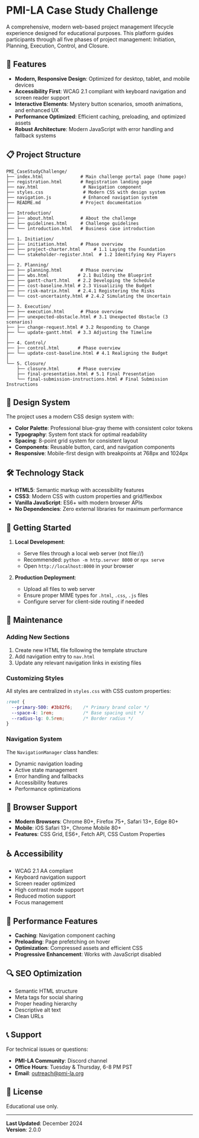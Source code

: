 # PMI-LA Case Study Challenge

A comprehensive, modern web-based project management lifecycle experience designed for educational purposes. This platform guides participants through all five phases of project management: Initiation, Planning, Execution, Control, and Closure.

## 🚀 Features

- **Modern, Responsive Design**: Optimized for desktop, tablet, and mobile devices
- **Accessibility First**: WCAG 2.1 compliant with keyboard navigation and screen reader support
- **Interactive Elements**: Mystery button scenarios, smooth animations, and enhanced UX
- **Performance Optimized**: Efficient caching, preloading, and optimized assets
- **Robust Architecture**: Modern JavaScript with error handling and fallback systems

## 📋 Project Structure

```
PMI_CaseStudyChallenge/
├── index.html              # Main challenge portal page (home page)
├── registration.html       # Registration landing page
├── nav.html                 # Navigation component
├── styles.css               # Modern CSS with design system
├── navigation.js            # Enhanced navigation system
├── README.md               # Project documentation
│
├── Introduction/
├── ├── about.html          # About the challenge
├── ├── guidelines.html     # Challenge guidelines
├── └── introduction.html   # Business case introduction
│
├── 1. Initiation/
├── ├── initiation.html     # Phase overview
├── ├── project-charter.html     # 1.1 Laying the Foundation
├── └── stakeholder-register.html  # 1.2 Identifying Key Players
│
├── 2. Planning/
├── ├── planning.html       # Phase overview
├── ├── wbs.html           # 2.1 Building the Blueprint
├── ├── gantt-chart.html   # 2.2 Developing the Schedule
├── ├── cost-baseline.html # 2.3 Visualizing the Budget
├── ├── risk-matrix.html   # 2.4.1 Registering the Risks
├── └── cost-uncertainty.html # 2.4.2 Simulating the Uncertain
│
├── 3. Execution/
├── ├── execution.html      # Phase overview
├── ├── unexpected-obstacle.html # 3.1 Unexpected Obstacle (3 scenarios)
├── ├── change-request.html # 3.2 Responding to Change
├── └── update-gantt.html  # 3.3 Adjusting the Timeline
│
├── 4. Control/
├── ├── control.html       # Phase overview
├── └── update-cost-baseline.html # 4.1 Realigning the Budget
│
└── 5. Closure/
    ├── closure.html       # Phase overview
    ├── final-presentation.html # 5.1 Final Presentation
    └── final-submission-instructions.html # Final Submission Instructions
```

## 🎨 Design System

The project uses a modern CSS design system with:

- **Color Palette**: Professional blue-gray theme with consistent color tokens
- **Typography**: System font stack for optimal readability
- **Spacing**: 8-point grid system for consistent layout
- **Components**: Reusable button, card, and navigation components
- **Responsive**: Mobile-first design with breakpoints at 768px and 1024px

## 🛠 Technology Stack

- **HTML5**: Semantic markup with accessibility features
- **CSS3**: Modern CSS with custom properties and grid/flexbox
- **Vanilla JavaScript**: ES6+ with modern browser APIs
- **No Dependencies**: Zero external libraries for maximum performance

## 🚦 Getting Started

1. **Local Development**:
   - Serve files through a local web server (not file://)
   - Recommended: `python -m http.server 8000` or `npx serve`
   - Open `http://localhost:8000` in your browser

2. **Production Deployment**:
   - Upload all files to web server
   - Ensure proper MIME types for `.html`, `.css`, `.js` files
   - Configure server for client-side routing if needed

## 🔧 Maintenance

### Adding New Sections

1. Create new HTML file following the template structure
2. Add navigation entry to `nav.html`
3. Update any relevant navigation links in existing files

### Customizing Styles

All styles are centralized in `styles.css` with CSS custom properties:

```css
:root {
  --primary-500: #3b82f6;    /* Primary brand color */
  --space-4: 1rem;           /* Base spacing unit */
  --radius-lg: 0.5rem;       /* Border radius */
}
```

### Navigation System

The `NavigationManager` class handles:
- Dynamic navigation loading
- Active state management
- Error handling and fallbacks
- Accessibility features
- Performance optimizations

## 📱 Browser Support

- **Modern Browsers**: Chrome 80+, Firefox 75+, Safari 13+, Edge 80+
- **Mobile**: iOS Safari 13+, Chrome Mobile 80+
- **Features**: CSS Grid, ES6+, Fetch API, CSS Custom Properties

## ♿ Accessibility

- WCAG 2.1 AA compliant
- Keyboard navigation support
- Screen reader optimized
- High contrast mode support
- Reduced motion support
- Focus management

## 🚀 Performance Features

- **Caching**: Navigation component caching
- **Preloading**: Page prefetching on hover
- **Optimization**: Compressed assets and efficient CSS
- **Progressive Enhancement**: Works with JavaScript disabled

## 🔍 SEO Optimization

- Semantic HTML structure
- Meta tags for social sharing
- Proper heading hierarchy
- Descriptive alt text
- Clean URLs

## 📞 Support

For technical issues or questions:

- **PMI-LA Community**: Discord channel
- **Office Hours**: Tuesday & Thursday, 6-8 PM PST
- **Email**: outreach@pmi-la.org

## 📝 License

Educational use only.

---

**Last Updated**: December 2024  
**Version**: 2.0.0 
